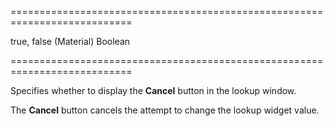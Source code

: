 ===========================================================================
<!--default-->true, false (Material)<!--/default-->
<!--type-->Boolean<!--/type-->
===========================================================================

<!--shortDescription-->
Specifies whether to display the **Cancel** button in the lookup window.
<!--/shortDescription-->

<!--fullDescription-->
The **Cancel** button cancels the attempt to change the lookup widget value.


<!--/fullDescription-->